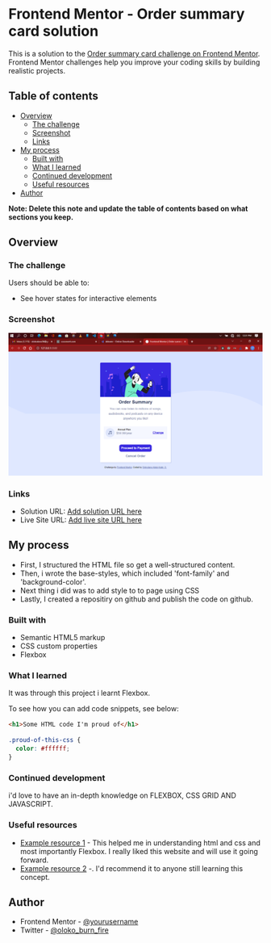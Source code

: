 # Frontend Mentor - Order summary card solution

This is a solution to the [Order summary card challenge on Frontend Mentor](https://www.frontendmentor.io/challenges/order-summary-component-QlPmajDUj). Frontend Mentor challenges help you improve your coding skills by building realistic projects. 

## Table of contents

- [Overview](#overview)
  - [The challenge](#the-challenge)
  - [Screenshot](#screenshot)
  - [Links](#links)
- [My process](#my-process)
  - [Built with](#built-with)
  - [What I learned](#what-i-learned)
  - [Continued development](#continued-development)
  - [Useful resources](#useful-resources)
- [Author](#author)

**Note: Delete this note and update the table of contents based on what sections you keep.**

## Overview

### The challenge

Users should be able to:

- See hover states for interactive elements

### Screenshot

![A screenshot of solution](images\screenshot.png)

### Links

- Solution URL: [Add solution URL here](https://your-solution-url.com)
- Live Site URL: [Add live site URL here](https://your-live-site-url.com)

## My process
  - First, I structured the HTML file so get a well-structured content.
  - Then, i wrote the base-styles, which included 'font-family' and 'background-color'.
  - Next thing i did was to add style to to page using CSS
  - Lastly, I created a repositiry on github and publish the code on github.

### Built with

- Semantic HTML5 markup
- CSS custom properties
- Flexbox


### What I learned

It was through this project i learnt Flexbox. 

To see how you can add code snippets, see below:

```html
<h1>Some HTML code I'm proud of</h1>
```
```css
.proud-of-this-css {
  color: #ffffff;
}
```

### Continued development

i'd love to have an in-depth knowledge on FLEXBOX, CSS GRID AND JAVASCRIPT.


### Useful resources

- [Example resource 1](https://www.freecodecamp.com) - This helped me in understanding html and css and most importantly Flexbox. I really liked this website and will use it going forward.
- [Example resource 2](https://www.w3schools.com) -. I'd recommend it to anyone still learning this concept.


## Author

- Frontend Mentor - [@yourusername](https://www.frontendmentor.io/profile/yourusername)
- Twitter - [@oloko_burn_fire](https://www.twitter.com/oloko_burn_fire)

